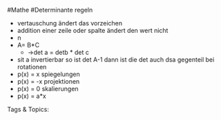  #Mathe #Determinante regeln
  - vertauschung ändert das vorzeichen
  - addition einer zeile  oder spalte ändert den wert nicht
  - n
  - A= B*C
    - ->det a = detb * det c
  - sit a invertierbar so  ist det A-1 dann ist die det auch dsa gegenteil
 bei rotationen
  - p(x) = x
 spiegelungen
  - p(x) = -x
 projektionen
  - p(x) = 0
 skalierungen
  - p(x) = a*x

   Tags & Topics:
   